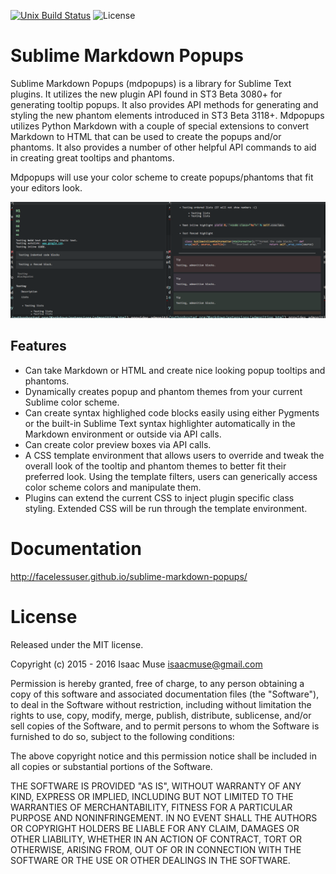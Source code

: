 [![Unix Build Status][travis-image]][travis-link]
![License][license-image]
# Sublime Markdown Popups
Sublime Markdown Popups (mdpopups) is a library for Sublime Text plugins.  It utilizes the new plugin API found in ST3 Beta 3080+ for generating tooltip popups. It also provides API methods for generating and styling the new phantom elements introduced in ST3 Beta 3118+.  Mdpopups utilizes Python Markdown with a couple of special extensions to convert Markdown to HTML that can be used to create the popups and/or phantoms.  It also provides a number of other helpful API commands to aid in creating great tooltips and phantoms.

Mdpopups will use your color scheme to create popups/phantoms that fit your editors look.

![Screenshot](images/tooltips_test.png)

## Features

- Can take Markdown or HTML and create nice looking popup tooltips and phantoms.
- Dynamically creates popup and phantom themes from your current Sublime color scheme.
- Can create syntax highlighed code blocks easily using either Pygments or the built-in Sublime Text syntax highlighter automatically in the Markdown environment or outside via API calls.
- Can create color preview boxes via API calls.
- A CSS template environment that allows users to override and tweak the overall look of the tooltip and phantom themes to better fit their preferred look.  Using the template filters, users can generically access color scheme colors and manipulate them.
- Plugins can extend the current CSS to inject plugin specific class styling.  Extended CSS will be run through the template environment.

# Documentation

http://facelessuser.github.io/sublime-markdown-popups/

# License
Released under the MIT license.

Copyright (c) 2015 - 2016 Isaac Muse <isaacmuse@gmail.com>

Permission is hereby granted, free of charge, to any person obtaining a copy of this software and associated documentation files (the "Software"), to deal in the Software without restriction, including without limitation the rights to use, copy, modify, merge, publish, distribute, sublicense, and/or sell copies of the Software, and to permit persons to whom the Software is furnished to do so, subject to the following conditions:

The above copyright notice and this permission notice shall be included in all copies or substantial portions of the Software.

THE SOFTWARE IS PROVIDED "AS IS", WITHOUT WARRANTY OF ANY KIND, EXPRESS OR IMPLIED, INCLUDING BUT NOT LIMITED TO THE WARRANTIES OF MERCHANTABILITY, FITNESS FOR A PARTICULAR PURPOSE AND NONINFRINGEMENT. IN NO EVENT SHALL THE AUTHORS OR COPYRIGHT HOLDERS BE LIABLE FOR ANY CLAIM, DAMAGES OR OTHER LIABILITY, WHETHER IN AN ACTION OF CONTRACT, TORT OR OTHERWISE, ARISING FROM, OUT OF OR IN CONNECTION WITH THE SOFTWARE OR THE USE OR OTHER DEALINGS IN THE SOFTWARE.

[travis-image]: https://img.shields.io/travis/facelessuser/sublime-markdown-popups/master.svg
[travis-link]: https://travis-ci.org/facelessuser/sublime-markdown-popups
[license-image]: https://img.shields.io/badge/license-MIT-blue.svg
